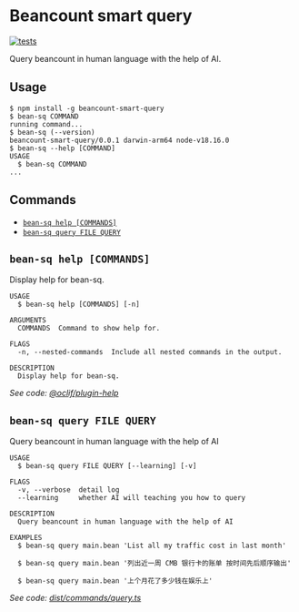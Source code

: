 # Beancount smart query

[![tests](https://github.com/fengkx/beancount-smart-query/actions/workflows/test.yml/badge.svg)](https://github.com/fengkx/beancount-smart-query/actions/workflows/test.yml)

Query beancount in human language with the help of AI.

## Usage
  <!-- usage -->
```sh-session
$ npm install -g beancount-smart-query
$ bean-sq COMMAND
running command...
$ bean-sq (--version)
beancount-smart-query/0.0.1 darwin-arm64 node-v18.16.0
$ bean-sq --help [COMMAND]
USAGE
  $ bean-sq COMMAND
...
```
<!-- usagestop -->
## Commands
<!-- commands -->
* [`bean-sq help [COMMANDS]`](#bean-sq-help-commands)
* [`bean-sq query FILE QUERY`](#bean-sq-query-file-query)

## `bean-sq help [COMMANDS]`

Display help for bean-sq.

```
USAGE
  $ bean-sq help [COMMANDS] [-n]

ARGUMENTS
  COMMANDS  Command to show help for.

FLAGS
  -n, --nested-commands  Include all nested commands in the output.

DESCRIPTION
  Display help for bean-sq.
```

_See code: [@oclif/plugin-help](https://github.com/oclif/plugin-help/blob/v5.2.10/src/commands/help.ts)_

## `bean-sq query FILE QUERY`

Query beancount in human language with the help of AI

```
USAGE
  $ bean-sq query FILE QUERY [--learning] [-v]

FLAGS
  -v, --verbose  detail log
  --learning     whether AI will teaching you how to query

DESCRIPTION
  Query beancount in human language with the help of AI

EXAMPLES
  $ bean-sq query main.bean 'List all my traffic cost in last month'  

  $ bean-sq query main.bean '列出近一周 CMB 银行卡的账单 按时间先后顺序输出'  

  $ bean-sq query main.bean '上个月花了多少钱在娱乐上'
```

_See code: [dist/commands/query.ts](https://github.com/fengkx/beancount-smart-query/blob/v0.0.1/dist/commands/query.ts)_
<!-- commandsstop -->
